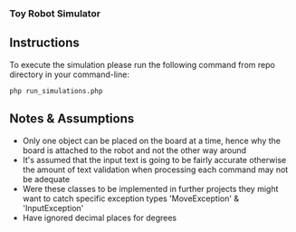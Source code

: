 ### Toy Robot Simulator

## Instructions

To execute the simulation please run the following command from repo directory in your command-line:

``php run_simulations.php``

## Notes & Assumptions

* Only one object can be placed on the board at a time, hence why the board is attached to the robot and not the other way around
* It's assumed that the input text is going to be fairly accurate otherwise the amount of text validation when processing each command may not be adequate
* Were these classes to be implemented in further projects they might want to catch specific exception types 'MoveException' & 'InputException'
* Have ignored decimal places for degrees